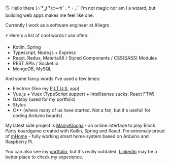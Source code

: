 🖐 Hello there (∩ ͡° ͜ʖ ͡°)⊃━☆ﾟ. * ･ ｡ﾟ I'm not magic nor am I a wizard, but building web apps makes me feel like one.

Currently I work as a software engineer at Allegro.

⚡ Here's a list of cool words I use often:
  - Kotlin, Spring
  - Typescript, Node.js + Express
  - React, Redux, MaterialUI / Styled Components / CSS(SASS) Modules
  - REST APIs / Socket.io
  - MongoDB, MySQL

And some fancy words I've used a few times:
  - Electron (See my [P.I.T.U.S.](https://github.com/MagicznyCzarodziej/PITUS) app)
  - Vue.js + Vuex (TypeScript support + Intellisense sucks, React FTW)
  - Gatsby (used for my portfolio)
  - Stylus
  - C++ (where many of us have started. Not a fan, but it's usefull for coding Arduino boards)

My latest side project is [MamyKlocga](https://github.com/MagicznyCzarodziej/MamyKlocga) - an online interface to play Block Party boardgame created with Kotlin, Spring and React.
I'm extremaly proud of [mHome](https://github.com/MagicznyCzarodziej/mHome) - fully working smart home system based on Arduino and Raspberry Pi.

You can also see my [portfolio](http://przemyslawpitus.pl/portfolio/), but it's really outdated. [LinkedIn](https://pl.linkedin.com/in/pitus) may be a better place to check my experience.
